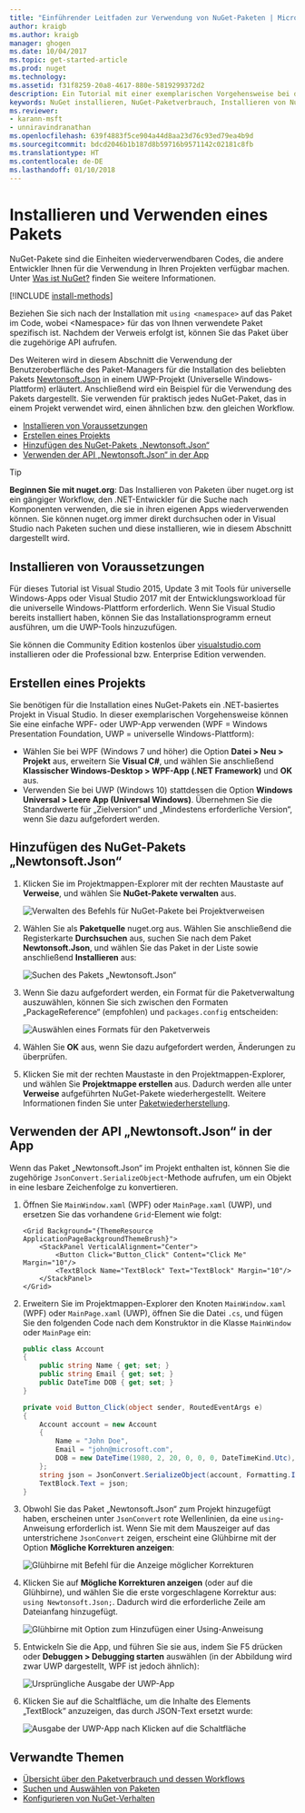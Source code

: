 ```yaml
---
title: "Einführender Leitfaden zur Verwendung von NuGet-Paketen | Microsoft-Dokumentation"
author: kraigb
ms.author: kraigb
manager: ghogen
ms.date: 10/04/2017
ms.topic: get-started-article
ms.prod: nuget
ms.technology: 
ms.assetid: f31f8259-20a8-4617-880e-5819299372d2
description: Ein Tutorial mit einer exemplarischen Vorgehensweise bei der Installation und Verwendung eines NuGet-Pakets in einem Projekt.
keywords: NuGet installieren, NuGet-Paketverbrauch, Installieren von NuGet-Paketen, NuGet-Paketverweise, Verwenden von NuGet-Paketen
ms.reviewer:
- karann-msft
- unniravindranathan
ms.openlocfilehash: 639f4883f5ce904a44d8aa23d76c93ed79ea4b9d
ms.sourcegitcommit: bdcd2046b1b187d8b59716b9571142c02181c8fb
ms.translationtype: HT
ms.contentlocale: de-DE
ms.lasthandoff: 01/10/2018
---
```

# <a name="install-and-use-a-package"></a>Installieren und Verwenden eines Pakets

NuGet-Pakete sind die Einheiten wiederverwendbaren Codes, die andere Entwickler Ihnen für die Verwendung in Ihren Projekten verfügbar machen. Unter [Was ist NuGet?](../What-is-NuGet.md) finden Sie weitere Informationen.

[!INCLUDE [install-methods](../includes/install-methods.md)]

Beziehen Sie sich nach der Installation mit `using <namespace>` auf das Paket im Code, wobei \<Namespace\> für das von Ihnen verwendete Paket spezifisch ist. Nachdem der Verweis erfolgt ist, können Sie das Paket über die zugehörige API aufrufen.

Des Weiteren wird in diesem Abschnitt die Verwendung der Benutzeroberfläche des Paket-Managers für die Installation des beliebten Pakets [Newtonsoft.Json](https://www.nuget.org/packages/Newtonsoft.Json/) in einem UWP-Projekt (Universelle Windows-Plattform) erläutert. Anschließend wird ein Beispiel für die Verwendung des Pakets dargestellt. Sie verwenden für praktisch jedes NuGet-Paket, das in einem Projekt verwendet wird, einen ähnlichen bzw. den gleichen Workflow.

- [Installieren von Voraussetzungen](#install-pre-requisites)
- [Erstellen eines Projekts](#create-a-project)
- [Hinzufügen des NuGet-Pakets „Newtonsoft.Json“](#add-the-newtonsoftjson-nuget-package)
- [Verwenden der API „Newtonsoft.Json“ in der App](#use-the-newtonsoftjson-api-in-the-app)

> [!Tip]
> **Beginnen Sie mit nuget.org**: Das Installieren von Paketen über nuget.org ist ein gängiger Workflow, den .NET-Entwickler für die Suche nach Komponenten verwenden, die sie in ihren eigenen Apps wiederverwenden können. Sie können nuget.org immer direkt durchsuchen oder in Visual Studio nach Paketen suchen und diese installieren, wie in diesem Abschnitt dargestellt wird.

## <a name="install-pre-requisites"></a>Installieren von Voraussetzungen

Für dieses Tutorial ist Visual Studio 2015, Update 3 mit Tools für universelle Windows-Apps oder Visual Studio 2017 mit der Entwicklungsworkload für die universelle Windows-Plattform erforderlich. Wenn Sie Visual Studio bereits installiert haben, können Sie das Installationsprogramm erneut ausführen, um die UWP-Tools hinzuzufügen.

Sie können die Community Edition kostenlos über [visualstudio.com](https://www.visualstudio.com/) installieren oder die Professional bzw. Enterprise Edition verwenden. 

## <a name="create-a-project"></a>Erstellen eines Projekts

Sie benötigen für die Installation eines NuGet-Pakets ein .NET-basiertes Projekt in Visual Studio. In dieser exemplarischen Vorgehensweise können Sie eine einfache WPF- oder UWP-App verwenden (WPF = Windows Presentation Foundation, UWP = universelle Windows-Plattform):

- Wählen Sie bei WPF (Windows 7 und höher) die Option **Datei > Neu > Projekt** aus, erweitern Sie **Visual C#**, und wählen Sie anschließend **Klassischer Windows-Desktop > WPF-App (.NET Framework)** und **OK** aus.
- Verwenden Sie bei UWP (Windows 10) stattdessen die Option **Windows Universal > Leere App (Universal Windows)**. Übernehmen Sie die Standardwerte für „Zielversion“ und „Mindestens erforderliche Version“, wenn Sie dazu aufgefordert werden.

## <a name="add-the-newtonsoftjson-nuget-package"></a>Hinzufügen des NuGet-Pakets „Newtonsoft.Json“

1. Klicken Sie im Projektmappen-Explorer mit der rechten Maustaste auf **Verweise**, und wählen Sie **NuGet-Pakete verwalten** aus.

    ![Verwalten des Befehls für NuGet-Pakete bei Projektverweisen](media/QS_Use-02-ManageNuGetPackages.png)

1. Wählen Sie als **Paketquelle** nuget.org aus. Wählen Sie anschließend die Registerkarte **Durchsuchen** aus, suchen Sie nach dem Paket **Newtonsoft.Json**, und wählen Sie das Paket in der Liste sowie anschließend **Installieren** aus:

    ![Suchen des Pakets „Newtonsoft.Json“](media/QS_Use-03-NewtonsoftJson.png)

1. Wenn Sie dazu aufgefordert werden, ein Format für die Paketverwaltung auszuwählen, können Sie sich zwischen den Formaten „PackageReference“ (empfohlen) und `packages.config` entscheiden:

    ![Auswählen eines Formats für den Paketverweis](media/QS_Use-03b-SelectFormat.png)

1. Wählen Sie **OK** aus, wenn Sie dazu aufgefordert werden, Änderungen zu überprüfen.

1. Klicken Sie mit der rechten Maustaste in den Projektmappen-Explorer, und wählen Sie **Projektmappe erstellen** aus. Dadurch werden alle unter **Verweise** aufgeführten NuGet-Pakete wiederhergestellt. Weitere Informationen finden Sie unter [Paketwiederherstellung](../consume-packages/package-restore.md).

## <a name="use-the-newtonsoftjson-api-in-the-app"></a>Verwenden der API „Newtonsoft.Json“ in der App

Wenn das Paket „Newtonsoft.Json“ im Projekt enthalten ist, können Sie die zugehörige `JsonConvert.SerializeObject`-Methode aufrufen, um ein Objekt in eine lesbare Zeichenfolge zu konvertieren.

1. Öffnen Sie `MainWindow.xaml` (WPF) oder `MainPage.xaml` (UWP), und ersetzen Sie das vorhandene `Grid`-Element wie folgt:

    ```xaml
    <Grid Background="{ThemeResource ApplicationPageBackgroundThemeBrush}">
        <StackPanel VerticalAlignment="Center">
            <Button Click="Button_Click" Content="Click Me" Margin="10"/>
            <TextBlock Name="TextBlock" Text="TextBlock" Margin="10"/>
        </StackPanel>
    </Grid>
    ```

1. Erweitern Sie im Projektmappen-Explorer den Knoten `MainWindow.xaml` (WPF) oder `MainPage.xaml` (UWP), öffnen Sie die Datei `.cs`, und fügen Sie den folgenden Code nach dem Konstruktor in die Klasse `MainWindow` oder `MainPage` ein:

    ```cs
    public class Account
    {
        public string Name { get; set; }
        public string Email { get; set; }
        public DateTime DOB { get; set; }
    }

    private void Button_Click(object sender, RoutedEventArgs e)
    {
        Account account = new Account
        {
            Name = "John Doe",
            Email = "john@microsoft.com",
            DOB = new DateTime(1980, 2, 20, 0, 0, 0, DateTimeKind.Utc),
        };
        string json = JsonConvert.SerializeObject(account, Formatting.Indented);
        TextBlock.Text = json;
    }
    ```

1. Obwohl Sie das Paket „Newtonsoft.Json“ zum Projekt hinzugefügt haben, erscheinen unter `JsonConvert` rote Wellenlinien, da eine `using`-Anweisung erforderlich ist. Wenn Sie mit dem Mauszeiger auf das unterstrichene `JsonConvert` zeigen, erscheint eine Glühbirne mit der Option **Mögliche Korrekturen anzeigen**:

    ![Glühbirne mit Befehl für die Anzeige möglicher Korrekturen](media/QS_Use-04-ShowPotentialFixes.png)


1. Klicken Sie auf **Mögliche Korrekturen anzeigen** (oder auf die Glühbirne), und wählen Sie die erste vorgeschlagene Korrektur aus: `using Newtonsoft.Json;`. Dadurch wird die erforderliche Zeile am Dateianfang hinzugefügt.

    ![Glühbirne mit Option zum Hinzufügen einer Using-Anweisung](media/QS_Use-05-AddUsing.png)

1. Entwickeln Sie die App, und führen Sie sie aus, indem Sie F5 drücken oder **Debuggen > Debugging starten** auswählen (in der Abbildung wird zwar UWP dargestellt, WPF ist jedoch ähnlich):

    ![Ursprüngliche Ausgabe der UWP-App](media/QS_Use-06-AppStart.png)

1. Klicken Sie auf die Schaltfläche, um die Inhalte des Elements „TextBlock“ anzuzeigen, das durch JSON-Text ersetzt wurde:

    ![Ausgabe der UWP-App nach Klicken auf die Schaltfläche](media/QS_Use-07-AppEnd.png)

## <a name="related-topics"></a>Verwandte Themen

- [Übersicht über den Paketverbrauch und dessen Workflows](../consume-packages/overview-and-workflow.md)
- [Suchen und Auswählen von Paketen](../consume-packages/finding-and-choosing-packages.md)
- [Konfigurieren von NuGet-Verhalten](../consume-packages/configuring-nuget-behavior.md)
